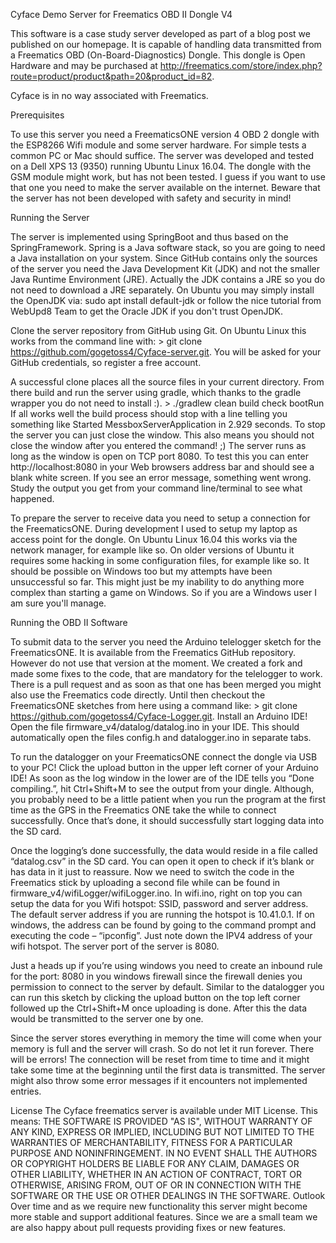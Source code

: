 Cyface Demo Server for Freematics OBD II Dongle V4

This software is a case study server developed as part of a blog post we published on our homepage. It is capable of handling data transmitted from a Freematics OBD (On-Board-Diagnostics) Dongle. This dongle is Open Hardware and may be purchased at http://freematics.com/store/index.php?route=product/product&path=20&product_id=82.

Cyface is in no way associated with Freematics.

Prerequisites

To use this server you need a FreematicsONE version 4 OBD 2 dongle with the ESP8266 Wifi module and some server hardware. For simple tests a common PC or Mac should suffice. The server was developed and tested on a Dell XPS 13 (9350) running Ubuntu Linux 16.04.
The dongle with the GSM module might work, but has not been tested. I guess if you want to use that one you need to make the server available on the internet. Beware that the server has not been developed with safety and security in mind!


Running the Server

The server is implemented using SpringBoot and thus based on the SpringFramework. Spring is a Java software stack, so you are going to need a Java installation on your system. Since GitHub contains only the sources of the server you need the Java Development Kit (JDK) and not the smaller Java Runtime Environment (JRE). Actually the JDK contains a JRE so you do not need to download a JRE separately. On Ubuntu you may simply install the OpenJDK via: sudo apt install default-jdk or follow the nice tutorial from WebUpd8 Team to get the Oracle JDK if you don't trust OpenJDK.

Clone the server repository from GitHub using Git. On Ubuntu Linux this works from the command line with: > git clone https://github.com/gogetoss4/Cyface-server.git. You will be asked for your GitHub credentials, so register a free account.

A successful clone places all the source files in your current directory. From there build and run the server using gradle, which thanks to the gradle wrapper you do not need to install :). > ./gradlew clean build check bootRun If all works well the build process should stop with a line telling you something like Started MessboxServerApplication in 2.929 seconds. To stop the server you can just close the window. This also means you should not close the window after you entered the command! ;) The server runs as long as the window is open on TCP port 8080. To test this you can enter http://localhost:8080 in your Web browsers address bar and should see a blank white screen. If you see an error message, something went wrong. Study the output you get from your command line/terminal to see what happened.

To prepare the server to receive data you need to setup a connection for the FreematicsONE. During development I used to setup my laptop as access point for the dongle. On Ubuntu Linux 16.04 this works via the network manager, for example like so. On older versions of Ubuntu it requires some hacking in some configuration files, for example like so. It should be possible on Windows too but my attempts have been unsuccessful so far. This might just be my inability to do anything more complex than starting a game on Windows. So if you are a Windows user I am sure you'll manage.


Running the OBD II Software

To submit data to the server you need the Arduino telelogger sketch for the FreematicsONE. It is available from the Freematics GitHub repository. However do not use that version at the moment. We created a fork and made some fixes to the code, that are mandatory for the telelogger to work. There is a pull request and as soon as that one has been merged you might also use the Freematics code directly. Until then checkout the FreematicsONE sketches from here using a command like: > git clone https://github.com/gogetoss4/Cyface-Logger.git. Install an Arduino IDE! Open the file firmware_v4/datalog/datalog.ino in your IDE. This should automatically open the files config.h and datalogger.ino in separate tabs. 

To run the datalogger on your FreematicsONE connect the dongle via USB to your PC! Click the upload button in the upper left corner of your Arduino IDE! As soon as the log window in the lower are of the IDE tells you “Done compiling.”, hit Ctrl+Shift+M to see the output from your dingle. Although, you probably need to be a little patient when you run the program at the first time as the GPS in the Freematics ONE take the while to connect successfully. Once that’s done, it should successfully start logging data into the SD card.

Once the logging’s done successfully, the data would reside in a file called “datalog.csv” in the SD card. You can open it open to check if it’s blank or has data in it just to reassure. Now we need to switch the code in the Freematics stick by uploading a second file while can be found in firmware_v4/wifiLogger/wifiLogger.ino. In wifi.ino, right on top you can setup the data for you Wifi hotspot: SSID, password and server address. The default server address if you are running the hotspot is 10.41.0.1. If on windows, the address can be found by going to the command prompt and executing the code – “ipconfig”. Just note down the IPV4 address of your wifi hotspot. The server port of the server is 8080.

Just a heads up if you’re using windows you need to create an inbound rule for the port: 8080 in you windows firewall since the firewall denies you permission to connect to the server by default. Similar to the datalogger you can run this sketch by clicking the upload button on the top left corner followed up the Ctrl+Shift+M once uploading is done. After this the data would be transmitted to the server one by one.

Since the server stores everything in memory the time will come when your memory is full and the server will crash. So do not let it run forever. There will be errors! The connection will be reset from time to time and it might take some time at the beginning until the first data is transmitted. The server might also throw some error messages if it encounters not implemented entries.

License
The Cyface freematics server is available under MIT License. This means:
THE SOFTWARE IS PROVIDED "AS IS", WITHOUT WARRANTY OF ANY KIND, EXPRESS OR IMPLIED, INCLUDING BUT NOT LIMITED TO THE WARRANTIES OF MERCHANTABILITY, FITNESS FOR A PARTICULAR PURPOSE AND NONINFRINGEMENT. IN NO EVENT SHALL THE AUTHORS OR COPYRIGHT HOLDERS BE LIABLE FOR ANY CLAIM, DAMAGES OR OTHER LIABILITY, WHETHER IN AN ACTION OF CONTRACT, TORT OR OTHERWISE, ARISING FROM, OUT OF OR IN CONNECTION WITH THE SOFTWARE OR THE USE OR OTHER DEALINGS IN THE SOFTWARE.
Outlook
Over time and as we require new functionality this server might become more stable and support additional features. Since we are a small team we are also happy about pull requests providing fixes or new features.

